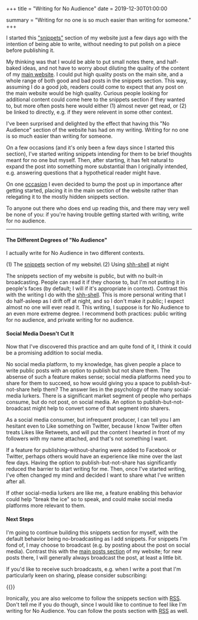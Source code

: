 +++
title = "Writing for No Audience"
date = 2019-12-30T01:00:00

summary = "Writing for no one is so much easier than writing for someone."
+++

I started this ["snippets"](/snippets) section of my website just a few days ago with the intention of being able to write, without needing to put polish on a piece before publishing it.

My thinking was that I would be able to put small notes there, and half-baked ideas, and not have to worry about diluting the quality of the content of my [main website](/posts). I could put high quality posts on the main site, and a whole range of both good and bad posts in the snippets section. This way, assuming I do a good job, readers could come to expect that any post on the main website would be high quality. Curious people looking for additional content could come here to the snippets section if they wanted to, but more often posts here would either (1) almost never get read, or (2) be linked to directly, e.g. if they were relevent in some other context.

I've been surprised and delighted by the effect that having this "No Audience" section of the website has had on my writing. Writing for no one is so much easier than writing for someone.

On a few occasions (and it's only been a few days since I started this section), I've started writing snippets intending for them to be brief thoughts meant for no one but myself. Then, after starting, it has felt natural to expand the post into something more substantial than I originally intended, e.g. answering questions that a hypothetical reader might have.

On one [occasion](/post/2019-12-29-track-your-life-in-a-spreadsheet) I even decided to bump the post up in importance after getting started, placing it in the main section of the website rather than relegating it to the mostly hidden snippets section.

To anyone out there who does end up reading this, and there may very well be none of you: if you're having trouble getting started with writing, write for no audience.

----

#### The Different Degrees of "No Audience"

I actually write for No Audience in two different contexts.

(1) The [snippets](/snippets) section of my website\\
(2) Using [shh-shell](/projects/shh-shell) at night

The snippets section of my website is public, but with no built-in broadcasting. People can read it if they choose to, but I'm not putting it in people's faces (by default; I will if it's appropriate in context). Contrast this with the writing I do with the [shh-shell](/projects/shh-shell). This is more personal writing that I do half-asleep as I drift off at night, and so I don't make it public; I expect almost no one will ever read it. This writing, I suppose is for No Audience to an even more extreme degree. I recommend both practices: public writing for no audience, and private writing for no audience.


#### Social Media Doesn't Cut It

Now that I've discovered this practice and am quite fond of it, I think it could be a promising addition to social media.

No social media platform, to my knowledge, has given people a place to write public posts with an option to publish but not share them. The absense of such a feature makes sense; social media platforms need you to share for them to succeed, so how would giving you a space to publish-but-not-share help them? The answer lies in the psychology of the many social-media lurkers. There is a significant market segment of people who perhaps consume, but do not post, on social media. An option to publish-but-not-broadcast might help to convert some of that segment into sharers.

As a social media consumer, but infrequent producer, I can tell you I am hesitant even to Like something on Twitter, because I know Twitter often treats Likes like Retweets, and will put the content I hearted in front of my followers with my name attached, and that's not something I want.

If a feature for publishing-without-sharing were added to Facebook or Twitter, perhaps others would have an experience like mine over the last few days. Having the option to publish-but-not-share has significantly reduced the barrier to start writing for me. Then, once I've started writing, I've often changed my mind and decided I want to share what I've written after all.

If other social-media lurkers are like me, a feature enabling this behavior could help "break the ice" so to speak, and could make social media platforms more relevant to them.


#### Next Steps

I'm going to continue building this snippets section for myself, with the default behavior being no-broadcasting as I add snippets. For snippets I'm fond of, I may choose to broadcast (e.g. by posting about the post on social media). Contrast this with the [main posts section](/posts) of my website; for new posts there, I will generally always broadcast the post, at least a little bit.

If you'd like to receive such broadcasts, e.g. when I write a post that I'm particularly keen on sharing, please consider subscribing:

{{<mailchimp>}}

Ironically, you are also welcome to follow the snippets section with [RSS](/snippets/index.xml). Don't tell me if you do though, since I would like to continue to feel like I'm writing for No Audience. You can follow the posts section with [RSS](/posts/index.xml) as well.
